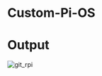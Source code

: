 # Custom-Pi-OS

# Output
![git_rpi](https://github.com/user-attachments/assets/aa139e38-e772-47fb-95fa-64217d5a523b)
